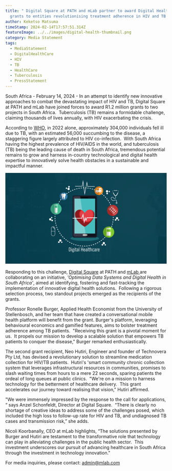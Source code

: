 ```yaml
---
title: " Digital Square at PATH and mLab partner to award Digital Health-tech
  grants to entities revolutionising treatment adherence in HIV and TB "
author: Keketso Matsuma
timeStamp: 2024-02-14T17:57:51.314Z
featureImage: ../../images/digital-health-thumbnail.png
category: Media Statement
tags:
  - MediaStatement
  - DigitalHealthCare
  - HIV
  - TB
  - HealthCare
  - Tuberculosis
  - PressStatement
---
```

South Africa - February 14, 2024 - In an attempt to identify new innovative approaches to combat the devastating impact of HIV and TB, Digital Square at PATH and mLab have joined forces to award R1.2 million grants to two projects in South Africa.  Tuberculosis (TB) remains a formidable challenge, claiming thousands of lives annually, with HIV exacerbating the crisis. 

According to [WHO](https://www.who.int), in 2022 alone, approximately 304,000 individuals fell ill due to TB, with an estimated 56,000 succumbing to the disease, a staggering figure largely attributed to HIV co-infection.  With South Africa having the highest prevalence of HIV/AIDS in the world, and tuberculosis (TB) being the leading cause of death in South Africa, tremendous potential remains to grow and harness in-country technological and digital health expertise to innovatively solve health obstacles in a sustainable and impactful manner.

![](../../images/health-body-2.png)

Responding to this challenge, [Digital Square](https://digitalsquare.org) at PATH and [mLab ](https://mlab.co.za/news)are collaborating on an initiative, *'Optimising Data Systems and Digital Health in South Africa'*, aimed at identifying, fostering and fast-tracking the implementation of innovative digital health solutions.  Following a rigorous selection process, two standout projects emerged as the recipients of the grants.

Professor Ronelle Burger, Applied Health Economist from the University of Stellenbosch, and her team that have created a conversational mobile health platform will benefit from the grant. Burger's platform, leveraging behavioural economics and gamified features, aims to bolster treatment adherence among TB patients.  "Receiving this grant is a pivotal moment for us.  It propels our mission to develop a scalable solution that empowers TB patients to conquer the disease," Burger remarked enthusiastically.

The second grant recipient, Neo Hutiri, Engineer and founder of Technovera Pty Ltd, has devised a revolutionary solution to streamline medication collection for HIV/TB patients.  Hutiri's 'smart community chronic collection system that leverages infrastructural resources in communities, promises to slash waiting times from hours to a mere 22 seconds, sparing patients the ordeal of long queues at public clinics.  "We're on a mission to harness technology for the betterment of healthcare delivery.  This grant accelerates our journey toward realising that vision," Hutiri affirmed.

"We were immensely impressed by the response to the call for applications, “ says Anzel Schonfeldt, Director at Digital Square.  “There is clearly no shortage of creative ideas to address some of the challenges posed, which included the high loss to follow-up rate for HIV and TB, and undiagnosed TB cases and transmission risk,” she adds.   

Nicoli Koorbanally, CEO at mLab highlights, “The solutions presented by Burger and Hutiri are testament to the transformative role that technology can play in alleviating challenges in the public health sector.  This investment underscores our pursuit of advancing healthcare in South Africa through the investment in technology innovation."

For media inquiries, please contact: [admin@mlab.com](mailto:admin@mlab.com)